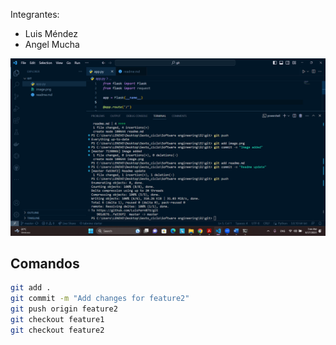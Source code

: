 Integrantes:
- Luis Méndez
- Angel Mucha

![](image.png)

## Comandos

```bash
git add .
git commit -m "Add changes for feature2"
git push origin feature2
git checkout feature1
git checkout feature2
